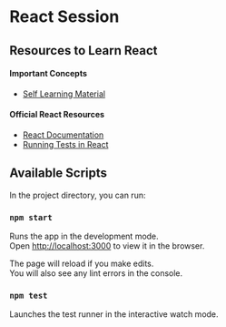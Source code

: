 # React Session

## Resources to Learn React

#### Important Concepts
* [Self Learning Material](put_link_here)

#### Official React Resources
* [React Documentation](https://reactjs.org/)
* [Running Tests in React](https://facebook.github.io/create-react-app/docs/running-tests)

## Available Scripts

In the project directory, you can run:

### `npm start`

Runs the app in the development mode.<br />
Open [http://localhost:3000](http://localhost:3000) to view it in the browser.

The page will reload if you make edits.<br />
You will also see any lint errors in the console.

### `npm test`

Launches the test runner in the interactive watch mode.<br />